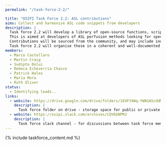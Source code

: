 ```yaml
---
permalink: "/task-force-2-2/"

title: "OSIPI Task Force 2.2: ASL contributions"
aims: Collect and harmonise ASL code snippets from developers
description: |
  Task force 2.2 will develop a library of open-source functions, scripts and pipelines for ASL perfusion imaging analysis. 
  This is aimed at developers of ASL perfusion methods looking for specific functionality or development templates, or who want to share their own in-house developments with others. 
  Contributions will be sourced from the community, and may include individual functions and more complete pipelines in various programming languages. 
  Task force 2.2 will organise these in a coherent and well-documented library structure as defined by task force 2.1, then identify and develop any missing functionality. 
members:
  - Marco Castellaro
  - Martin Craig
  - Sudipto Dolui
  - Rebeca Echeverria Chasco
  - Patrick Hales
  - Maria Mora
  - Ruth Oliver
status:
  - Identifying leads..
links:
  - website: https://drive.google.com/drive/folders/16VPJ4Wq-YW8GA5cddMpKgWKs4Ua5dPEV
    description: |
      Task force folder on drive - storage space for public or private documents developed by the task force.
  - website: https://osipi.slack.com/archives/CQV6GNPMJ
    description: |
      Task force slack channel - for discussions between task force members.
---
```


{% include taskforce_content.md %}

